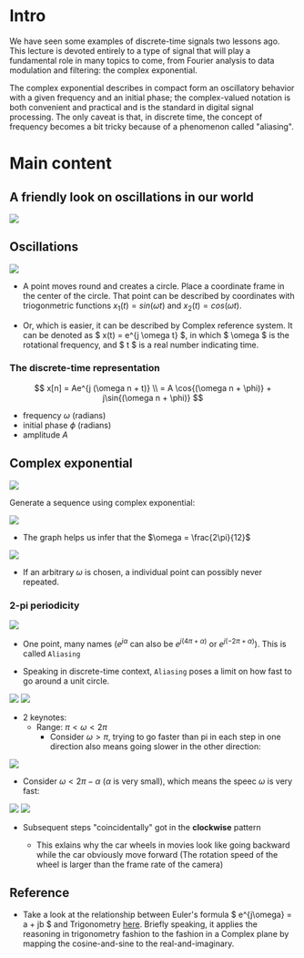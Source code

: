 # Intro
We have seen some examples of discrete-time signals two lessons ago. This lecture is devoted entirely to a type of signal that will play a fundamental role in many topics to come, from Fourier analysis to data modulation and filtering: the complex exponential.

The complex exponential describes in compact form an oscillatory behavior with a given frequency and an initial phase; the complex-valued notation is both convenient and practical and is the standard in digital signal processing. The only caveat is that, in discrete time, the concept of frequency becomes a bit tricky because of a phenomenon called "aliasing".

# Main content

## A friendly look on oscillations in our world
![](../docs/interesting_facts.png)

## Oscillations

![](../docs/describe_a_point_coords_with_trigonometrics.png)

- A point moves round and creates a circle. Place a coordinate frame in the center of the circle. That point can be described by coordinates with triogonmetric functions $x_1(t) = sin(\omega t)$ and $x_2(t) = cos(\omega t)$.

- Or, which is easier, it can be described by Complex reference system. It can be denoted as $ x(t) = e^{j \omega t} $, in which $ \omega $ is the rotational frequency, and $ t $ is a real number indicating time.

### The discrete-time representation

$$ 
x[n] = Ae^{j (\omega n + t)} \\
    = A \cos{(\omega n + \phi)} + j\sin{(\omega n + \phi)}
$$

- frequency $\omega$ (radians)
- initial phase $\phi$ (radians)
- amplitude $A$

## Complex exponential

![](../docs/comp_exp_idea_1.png)

Generate a sequence using complex exponential:

![](../docs/generate_a_sequence_using_comp_exp.png)
- The graph helps us infer that the $\omega = \frac{2\pi}{12}$

![](../docs/non_periodic_sinusoid_in_discr_time.png)
- If an arbitrary $\omega$ is chosen, a individual point can possibly never repeated.

### 2-pi periodicity
![](../docs/2_pi_periodicity.png)
- One point, many names ($e^{j\alpha}$ can also be $e^{j(4\pi + \alpha)}$ or $e^{j(-2\pi + \alpha)}$). This is called `Aliasing`

- Speaking in discrete-time context, `Aliasing` poses a limit on how fast to go around a unit circle.

![](../docs/2pi_by_6_limit.png) ![](../docs/pi_limit.png)

- 2 keynotes: 
    - Range: $\pi < \omega < 2 \pi$
        - Consider $\omega > \pi$, trying to go faster than pi in each step in one direction also means going slower in the other direction:

![](../docs/faster_and_slower_in_opposite_directions.png)

- Consider $\omega < 2\pi - \alpha$ ($\alpha$ is very small), which means the speec $\omega$ is very fast:

![](../docs/2pi_minus_alpha_5th_step.png) ![](../docs/range_of_2pi_minus_alpha.png)

- Subsequent steps "coincidentally" got in the **clockwise** pattern
                            
    - This exlains why the car wheels in movies look like going backward while the car obviously move forward (The rotation speed of the wheel is larger than the frame rate of the camera)

## Reference
- Take a look at the relationship between Euler's formula $ e^{j\omega} = a + jb $ and Trigonometry [here](../docs/eulerformula.pdf). Briefly speaking, it applies the reasoning in trigonometry fashion to the fashion in a Complex plane by mapping the cosine-and-sine to the real-and-imaginary.